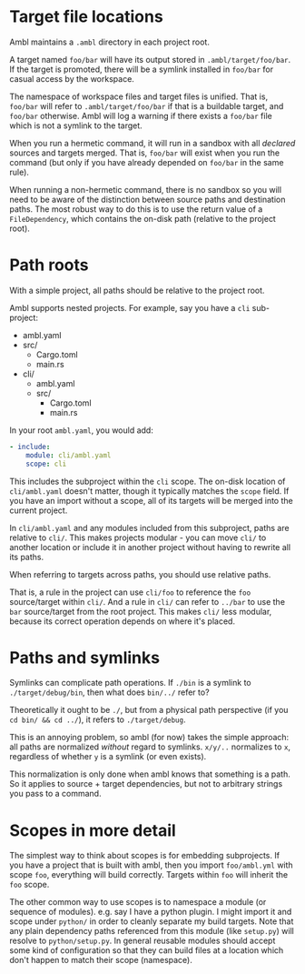 # Target file locations

Ambl maintains a `.ambl` directory in each project root.

A target named `foo/bar` will have its output stored in `.ambl/target/foo/bar`. If the target is promoted, there will be a symlink installed in `foo/bar` for casual access by the workspace.

The namespace of workspace files and target files is unified. That is, `foo/bar` will refer to `.ambl/target/foo/bar` if that is a buildable target, and `foo/bar` otherwise. Ambl will log a warning if there exists a `foo/bar` file which is not a symlink to the target.

When you run a hermetic command, it will run in a sandbox with all _declared_ sources and targets merged. That is, `foo/bar` will exist when you run the command (but only if you have already depended on `foo/bar` in the same rule).

When running a non-hermetic command, there is no sandbox so you will need to be aware of the distinction between source paths and destination paths. The most robust way to do this is to use the return value of a `FileDependency`, which contains the on-disk path (relative to the project root).

# Path roots

With a simple project, all paths should be relative to the project root.

Ambl supports nested projects. For example, say you have a `cli` sub-project:

 - ambl.yaml
 - src/
   - Cargo.toml
   - main.rs
 - cli/
   - ambl.yaml
   - src/
     - Cargo.toml
     - main.rs

In your root `ambl.yaml`, you would add:

```yaml
- include:
    module: cli/ambl.yaml
    scope: cli
```

This includes the subproject within the `cli` scope. The on-disk location of `cli/ambl.yaml` doesn't matter, though it typically matches the `scope` field. If you have an import without a scope, all of its targets will be merged into the current project.

In `cli/ambl.yaml` and any modules included from this subproject, paths are relative to `cli/`. This makes projects modular - you can move `cli/` to another location or include it in another project without having to rewrite all its paths.

When referring to targets across paths, you should use relative paths.

That is, a rule in the project can use `cli/foo` to reference the `foo` source/target within `cli/`. And a rule in `cli/` can refer to `../bar` to use the `bar` source/target from the root project. This makes `cli/` less modular, because its correct operation depends on where it's placed.

# Paths and symlinks

Symlinks can complicate path operations. If `./bin` is a symlink to `./target/debug/bin`, then what does `bin/../` refer to?

Theoretically it ought to be `./`, but from a physical path perspective (if you `cd bin/ && cd ../`), it refers to `./target/debug`.

This is an annoying problem, so ambl (for now) takes the simple approach: all paths are normalized _without_ regard to symlinks. `x/y/..` normalizes to `x`, regardless of whether `y` is a symlink (or even exists).

This normalization is only done when ambl knows that something is a path. So it applies to source + target dependencies, but not to arbitrary strings you pass to a command.

# Scopes in more detail

The simplest way to think about scopes is for embedding subprojects. If you have a project that is built with ambl, then you import `foo/ambl.yml` with scope `foo`, everything will build correctly. Targets within `foo` will inherit the `foo` scope.

The other common way to use scopes is to namespace a module (or sequence of modules). e.g. say I have a python plugin. I might import it and scope under `python/` in order to cleanly separate my build targets. Note that any plain dependency paths referenced from this module (like `setup.py`) will resolve to `python/setup.py`. In general reusable modules should accept some kind of configuration so that they can build files at a location which don't happen to match their scope (namespace).
